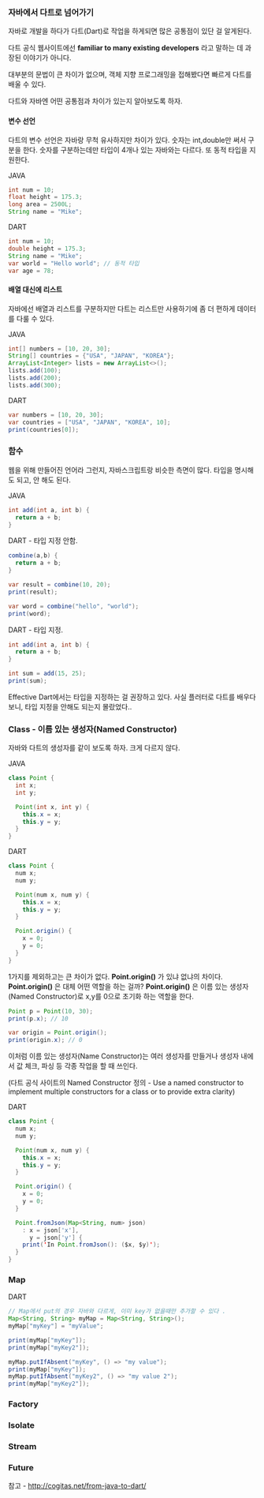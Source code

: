 ### 자바에서 다트로 넘어가기

자바로 개발을 하다가 다트(Dart)로 작업을 하게되면 많은 공통점이 있단 걸 알게된다.

다트 공식 웹사이트에선 **familiar to many existing developers** 라고 말하는 데 과장된 이야기가 아니다.

대부분의 문법이 큰 차이가 없으며, 객체 지향 프로그래밍을 접해봤다면 빠르게 다트를 배울 수 있다.

다트와 자바엔 어떤 공통점과 차이가 있는지 알아보도록 하자.

#### 변수 선언
다트의 변수 선언은 자바랑 무척 유사하지만 차이가 있다. 숫자는 int,double만 써서 구분을 한다. 숫자를 구분하는데만 타입이 4개나 있는 자바와는 다르다. 또 동적 타입을 지원한다.

JAVA
```java
int num = 10;
float height = 175.3;
long area = 2500L;
String name = "Mike";
```

DART
```java
int num = 10;
double height = 175.3;
String name = "Mike";
var world = "Hello world"; // 동적 타입
var age = 78;
```

#### 배열 대신에 리스트

자바에선 배열과 리스트를 구분하지만 다트는 리스트만 사용하기에 좀 더 편하게 데이터를 다룰 수 있다.

JAVA
```java
int[] numbers = [10, 20, 30];
String[] countries = {"USA", "JAPAN", "KOREA"};
ArrayList<Integer> lists = new ArrayList<>();
lists.add(100);
lists.add(200);
lists.add(300);
```

DART
```java
var numbers = [10, 20, 30];
var countries = ["USA", "JAPAN", "KOREA", 10];
print(countries[0]);
```

### 함수
웹을 위해 만들어진 언어라 그런지, 자바스크립트랑 비슷한 측면이 많다. 타입을 명시해도 되고, 안 해도 된다.

JAVA
```java
int add(int a, int b) {
  return a + b;
}
```

DART - 타입 지정 안함.
```java
combine(a,b) {
  return a + b;
}

var result = combine(10, 20);
print(result);

var word = combine("hello", "world");
print(word);
```

DART - 타입 지정.

```java
int add(int a, int b) {
  return a + b;
}

int sum = add(15, 25);
print(sum);
```

Effective Dart에서는 타입을 지정하는 걸 권장하고 있다.
사실 플러터로 다트를 배우다 보니, 타입 지정을 안해도 되는지 몰랐었다..

### Class - 이름 있는 생성자(Named Constructor)
자바와 다트의 생성자를 같이 보도록 하자. 크게 다르지 않다.  

JAVA
```java
class Point {
  int x;
  int y;

  Point(int x, int y) {
    this.x = x;
    this.y = y;
  }
}
```

DART
```java
class Point {
  num x;
  num y;

  Point(num x, num y) {
    this.x = x;
    this.y = y;
  }

  Point.origin() {
    x = 0;
    y = 0;
  }
}
```

1가지를 제외하고는 큰 차이가 없다. **Point.origin()** 가 있냐 없냐의 차이다. **Point.origin()** 은 대체 어떤 역할을 하는 걸까?
**Point.origin()** 은 이름 있는 생성자(Named Constructor)로 x,y를 0으로 초기화 하는 역할을 한다.

```java
Point p = Point(10, 30);
print(p.x); // 10

var origin = Point.origin();
print(origin.x); // 0
```

이처럼 이름 있는 생성자(Name Constructor)는 여러 생성자를 만들거나 생성자 내에서 값 체크, 파싱 등 각종 작업을 할 때 쓰인다.

(다트 공식 사이트의 Named Constructor 정의 - Use a named constructor to implement multiple constructors for a class or to provide extra clarity)


DART
```java
class Point {
  num x;
  num y;

  Point(num x, num y) {
    this.x = x;
    this.y = y;
  }

  Point.origin() {
    x = 0;
    y = 0;
  }

  Point.fromJson(Map<String, num> json)
    : x = json['x'],
      y = json['y'] {
    print('In Point.fromJson(): ($x, $y)');
  }
}
```

### Map
DART
```java
// Map에서 put의 경우 자바와 다르게, 이미 key가 없을때만 추가할 수 있다 .
Map<String, String> myMap = Map<String, String>();
myMap["myKey"] = "myValue";

print(myMap["myKey"]);
print(myMap["myKey2"]);

myMap.putIfAbsent("myKey", () => "my value");
print(myMap["myKey"]);
myMap.putIfAbsent("myKey2", () => "my value 2");
print(myMap["myKey2"]);
```

### Factory

### Isolate


### Stream


### Future


참고 - http://cogitas.net/from-java-to-dart/
